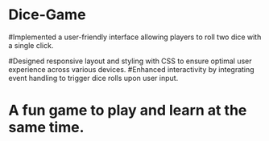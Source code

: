 # Dice-Game
#Implemented a user-friendly interface allowing players to roll two dice with a single click.

#Designed responsive layout and styling with CSS to ensure optimal user experience across various devices.
#Enhanced interactivity by integrating event handling to trigger dice rolls upon user input.
# A fun game to play and learn at the same time.
